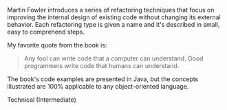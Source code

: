 Martin Fowler introduces a series of refactoring techniques that focus on improving the internal design of existing code without changing its external behavior. Each refactoring type is given a name and it's described in small, easy to comprehend steps.

My favorite quote from the book is:
> Any fool can write code that a computer can understand. Good programmers write code that humans can understand.

The book's code examples are presented in Java, but the concepts illustrated are 100% applicable to any object-oriented language.

<span class="label label-default">Technical (Intermediate)</span>